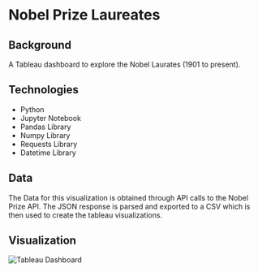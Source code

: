 # Nobel Prize Laureates 
 
## Background 
A Tableau dashboard to explore the Nobel Laurates (1901 to present).

## Technologies 

* Python 
* Jupyter Notebook
* Pandas Library 
* Numpy Library 
* Requests Library
* Datetime Library


## Data

The Data for this visualization is obtained through API calls to the Nobel Prize API. The JSON response is parsed and exported to a CSV which is then used to create the tableau visualizations. 

## Visualization 

![Tableau Dashboard](https://github.com/mddesta/Nobel-Prize-Winner/blob/master/Images/Tableau.png)
